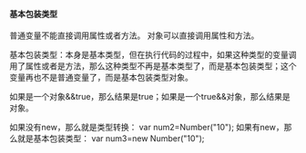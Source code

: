 #### 基本包装类型

普通变量不能直接调用属性或者方法。
对象可以直接调用属性和方法。

基本包装类型：本身是基本类型，但在执行代码的过程中，如果这种类型的变量调用了属性或者是方法，那么这种类型不再是基本类型了，而是基本包装类型；这个变量再也不是普通变量了，而是基本包装类型对象。

如果是一个对象&&true，那么结果是true；如果是一个true&&对象，那么结果是对象。

如果没有new，那么就是类型转换：
	var num2=Number("10");
如果有new，那么就是基本包装类型：
	var num3=new Number("10");	